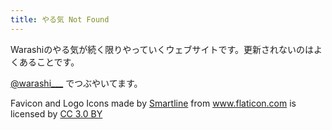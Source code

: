```yaml
---
title: やる気 Not Found
---
```

Warashiのやる気が続く限りやっていくウェブサイトです。更新されないのはよくあることです。

[@warashi___](https://twitter.com/warashi___) でつぶやいてます。

<div>Favicon and Logo Icons made by <a href="https://www.flaticon.com/authors/smartline" title="Smartline">Smartline</a> from <a href="https:/www.flaticon.com/" title="Flaticon">www.flaticon.com</a> is licensed by <a href="http://creativecommons.org/licenses/by/3.0/" title="Creative Commons BY 3.0" target="_blank">CC 3.0 BY</a></div>
